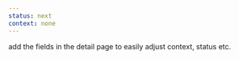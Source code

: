 ```yaml
---
status: next
context: none
---
```

add the fields in the detail page to easily adjust context, status etc.